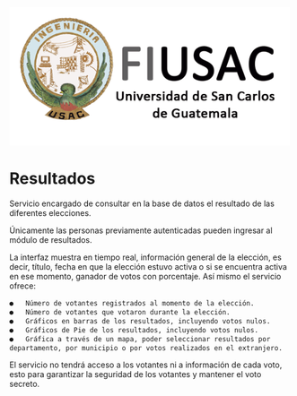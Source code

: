 ![Logo](../../Img/Logo.png)
# Resultados

Servicio encargado de consultar en la base de datos el resultado de las diferentes elecciones.

Únicamente las personas previamente autenticadas pueden ingresar al módulo de resultados.

La interfaz muestra en tiempo real, información general de la elección, es decir, título, fecha en que la elección estuvo activa o si se encuentra activa en ese momento, ganador de votos con porcentaje. Así mismo el servicio ofrece:

	●	Número de votantes registrados al momento de la elección.
	●	Número de votantes que votaron durante la elección.
	●	Gráficos en barras de los resultados, incluyendo votos nulos.
	●	Gráficos de Pie de los resultados, incluyendo votos nulos.
	●	Gráfica a través de un mapa, poder seleccionar resultados por departamento, por municipio o por votos realizados en el extranjero.

El servicio no tendrá acceso a los votantes ni a información de cada voto, esto para garantizar la seguridad de los votantes y mantener el voto secreto.